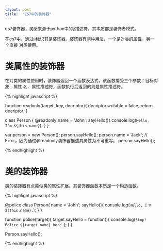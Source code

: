 ```yaml
---
layout: post
title:  "ES7中的装饰器"
---
```


es7装饰器，灵感来源于python中的``@``描述符，其本质都是装饰者模式。

在es7中，通过``@``标识其是装饰器。装饰器有两种用法，一个是对类的属性，另一个直接
对类使用。

# 类属性的装饰器

在对类的属性使用时，装饰器返回一个函数表达式，该函数接受三个参数：目标对象、属性
名、属性描述符，函数执行后返回的则是属性描述符。

{% highlight javascript %}

function readonly(target, key, decriptor){
  decriptor.writable = false;
  return decriptor;
}

class Person {
  @readonly
  name = 'John';
  sayHello(){
    console.log(`Hello, I'm ${this.name}`);
  }
}

var person = new Person();
person.sayHello();
person.name = 'Jack'; // Error，因为通过@readonly装饰器描述其属性为不可重写。
person.sayHello();

{% endhighlight %}

# 类的装饰器

类的装饰器有点类似类的属性扩展，其装饰器函数本质是一个构造函数。

{% highlight javascript %}

@police
class Person{
  name = 'John';
  sayHello(){
    console.log(`Hello, I'm ${this.name}.`);
  }
}

function police(target){
  target.sayHello = function(){
    console.log(`Stop! Police ${target.name} here.`);
  }
}

Person.sayHello();

{% endhighlight %}

